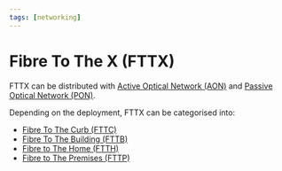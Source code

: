 ```yaml
---
tags: [networking]
---
```


# Fibre To The X (FTTX)

FTTX can be distributed with [Active Optical Network (AON)](202411061951.md) and
[Passive Optical Network (PON)](202411061952.md).

Depending on the deployment, FTTX can be categorised into:
- [Fibre To The Curb (FTTC)](202303272118.md)
- [Fibre To The Building (FTTB)](202303272120.md)
- [Fibre to The Home (FTTH)](202303272122.md)
- [Fibre to The Premises (FTTP)](202303272124.md)
